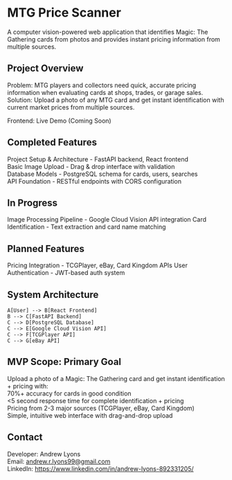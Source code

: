# MTG Price Scanner
A computer vision-powered web application that identifies Magic: The Gathering cards from photos and provides instant pricing information from multiple sources.

## Project Overview
Problem: MTG players and collectors need quick, accurate pricing information when evaluating cards at shops, trades, or garage sales.
Solution: Upload a photo of any MTG card and get instant identification with current market prices from multiple sources.

Frontend: Live Demo (Coming Soon)

## Completed Features

 Project Setup & Architecture - FastAPI backend, React frontend  
 Basic Image Upload - Drag & drop interface with validation  
 Database Models - PostgreSQL schema for cards, users, searches  
 API Foundation - RESTful endpoints with CORS configuration  

## In Progress

 Image Processing Pipeline - Google Cloud Vision API integration
 Card Identification - Text extraction and card name matching

## Planned Features

 Pricing Integration - TCGPlayer, eBay, Card Kingdom APIs
 User Authentication - JWT-based auth system


## System Architecture
    A[User] --> B[React Frontend]
    B --> C[FastAPI Backend]
    C --> D[PostgreSQL Database]
    C --> E[Google Cloud Vision API]
    C --> F[TCGPlayer API]
    C --> G[eBay API]
    
## MVP Scope: Primary Goal
Upload a photo of a Magic: The Gathering card and get instant identification + pricing with:  
70%+ accuracy for cards in good condition  
<5 second response time for complete identification + pricing  
Pricing from 2-3 major sources (TCGPlayer, eBay, Card Kingdom)  
Simple, intuitive web interface with drag-and-drop upload  

## Contact
Developer: Andrew Lyons  
Email: andrew.r.lyons99@gmail.com  
LinkedIn: https://www.linkedin.com/in/andrew-lyons-892331205/  